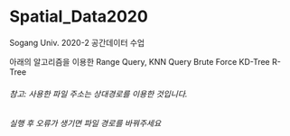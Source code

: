 # Spatial_Data2020
Sogang Univ. 2020-2 공간데이터 수업

아래의 알고리즘을 이용한 Range Query, KNN Query
Brute Force
KD-Tree
R-Tree

###### 참고: 사용한 파일 주소는 상대경로를 이용한 것입니다. 
###### 실행 후 오류가 생기면 파일 경로를 바꿔주세요 
